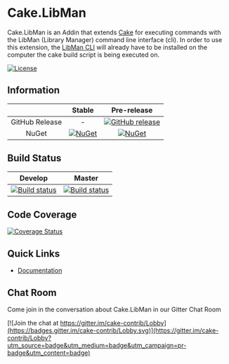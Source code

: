 # Cake.LibMan

Cake.LibMan is an Addin that extends [Cake](http://cakebuild.net/) for executing commands with the LibMan (Library Manager) command line interface (cli).
In order to use this extension, the [LibMan CLI](https://docs.microsoft.com/en-us/aspnet/core/client-side/libman/libman-cli?#installation) will already have to be installed on the computer the cake build script is being executed on.

[![License](http://img.shields.io/:license-mit-blue.svg)](http://cake-contrib.mit-license.org)

## Information

|                |                                             Stable                                              |                                                                     Pre-release                                                                      |
| :------------: | :---------------------------------------------------------------------------------------------: | :--------------------------------------------------------------------------------------------------------------------------------------------------: |
| GitHub Release |                                                -                                                | [![GitHub release](https://img.shields.io/github/release/cake-contrib/Cake.LibMan.svg)](https://github.com/cake-contrib/Cake.LibMan/releases/latest) |
|     NuGet      | [![NuGet](https://img.shields.io/nuget/v/Cake.svg)](https://www.nuget.org/packages/Cake.LibMan) |                      [![NuGet](https://img.shields.io/nuget/vpre/Cake.LibMan.svg)](https://www.nuget.org/packages/Cake.LibMan)                       |

## Build Status

|                                                                             Develop                                                                             |                                                                                     Master                                                                                     |
| :-------------------------------------------------------------------------------------------------------------------------------------------------------------: | :----------------------------------------------------------------------------------------------------------------------------------------------------------------------------: |
| [![Build status](https://ci.appveyor.com/api/projects/status//branch/develop?svg=true)](https://ci.appveyor.com/project/cakecontrib/cake-LibMan/branch/develop) | [![Build status](https://ci.appveyor.com/api/projects/status/oqn617679k8fy2q6/branch/develop?svg=true)](https://ci.appveyor.com/project/cakecontrib/cake-LibMan/branch/master) |

## Code Coverage

[![Coverage Status](https://coveralls.io/repos/github/cake-contrib/Cake.LibMan/badge.svg?branch=develop)](https://coveralls.io/github/cake-contrib/Cake.LibMan?branch=develop)

## Quick Links

- [Documentation](https://cake-contrib.github.io/Cake.LibMan)

## Chat Room

Come join in the conversation about Cake.LibMan in our Gitter Chat Room

[![Join the chat at https://gitter.im/cake-contrib/Lobby](https://badges.gitter.im/cake-contrib/Lobby.svg)](https://gitter.im/cake-contrib/Lobby?utm_source=badge&utm_medium=badge&utm_campaign=pr-badge&utm_content=badge)
